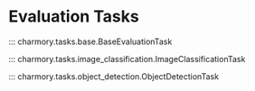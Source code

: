 # Evaluation Tasks

::: charmory.tasks.base.BaseEvaluationTask

::: charmory.tasks.image_classification.ImageClassificationTask

::: charmory.tasks.object_detection.ObjectDetectionTask
